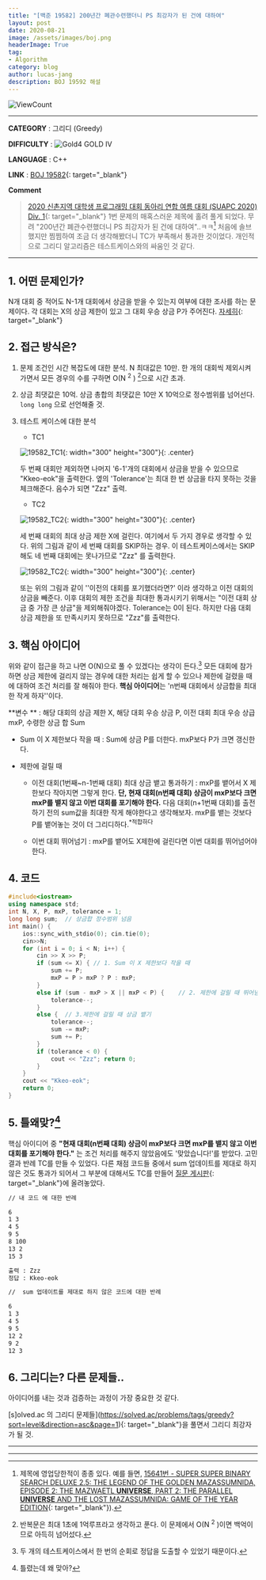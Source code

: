 ```yaml
---
title: "[백준 19582] 200년간 폐관수련했더니 PS 최강자가 된 건에 대하여"
layout: post
date: 2020-08-21
image: /assets/images/boj.png
headerImage: True
tag:
- Algorithm
category: blog
author: lucas-jang
description: BOJ 19592 해설
---
```



![ViewCount](https://views.whatilearened.today/views/github/<user>/<repo>.svg)

---

**CATEGORY** : 그리디 (Greedy)

**DIFFICULTY** : ![Gold4](..\assets\images\difficulty\emojis\gold4.png) GOLD IV

**LANGUAGE** : C++

**LINK** : [BOJ 19582](https://www.acmicpc.net/problem/19582){: target="_blank"}

**Comment**


>  [2020 신촌지역 대학생 프로그래밍 대회 동아리 연합 여름 대회 (SUAPC 2020) Div. 1](https://www.acmicpc.net/contest/view/519){: target="_blank"} 1번 문제의 매혹스러운 제목에 홀려 풀게 되었다. 무려 "200년간 폐관수련했더니 PS 최강자가 된 건에 대하여"..ㅋㅋ[^1] 처음에 솔브했지만 찜찜하여 조금 더 생각해봤더니 TC가 부족해서 통과한 것이었다. 개인적으로 그리디 알고리즘은 테스트케이스와의 싸움인 것 같다.

---

## 1. 어떤 문제인가?

N개 대회 중 적어도 N-1개 대회에서 상금을 받을 수 있는지 여부에 대한 조사를 하는 문제이다. 각 대회는 X의 상금 제한이 있고 그 대회 우승 상금 P가 주어진다. [자세히](https://www.acmicpc.net/problem/19582){: target="_blank"}

## 2. 접근 방식은?

1. 문제 조건인 시간 복잡도에 대한 분석. N 최대값은 10만. 한 개의 대회씩 제외시켜 가면서 모든 경우의 수를 구하면 O(N <sup>2</sup> ) [^2]으로 시간 초과.

2. 상금 최댓값은 10억. 상금 총합의 최댓값은 10만 X 10억으로 정수범위를 넘어선다. `long long` 으로 선언해줄 것.

3. 테스트 케이스에 대한 분석

   - TC1

   ![19582_TC1](..\assets\images\19582_TC1.jpg){: width="300" height="300"}{: .center}

   두 번째 대회만 제외하면 나머지 '6-1'개의 대회에서 상금을 받을 수 있으므로 "Kkeo-eok"을 출력한다. 옆의 'Tolerance'는 최대 한 번 상금을 타지 못하는 것을 체크해준다. 음수가 되면 "Zzz" 출력.

   - TC2

   ![19582_TC2](..\assets\images\19582_TC1.jpg){: width="300" height="300"}{: .center}

   세 번째 대회의 최대 상금 제한 X에 걸린다. 여기에서 두 가지 경우로 생각할 수 있다. 위의 그림과 같이 세 번째 대회를 SKIP하는 경우. 이 테스트케이스에서는 SKIP해도 네 번째 대회에는 못나가므로 "Zzz" 를 출력한다.

     ![19582_TC2](..\assets\images\19582_TC1.jpg){: width="300" height="300"}{: .center}

   또는 위의 그림과 같이 ''이전의 대회를 포기했더라면?' 이라 생각하고 이전 대회의 상금을 빼준다. 이후 대회의 제한 조건을 최대한 통과시키기 위해서는 "이전 대회 상금 중 가장 큰 상금"을 제외해줘야겠다. Tolerance는 0이 된다. 하지만 다음 대회 상금 제한을 또 만족시키지 못하므로 "Zzz"를 출력한다.

## 3. 핵심 아이디어

위와 같이 접근을 하고 나면 O(N)으로 풀 수 있겠다는 생각이 든다.[^3] 모든 대회에 참가하면 상금 제한에 걸리지 않는 경우에 대한 처리는 쉽게 할 수 있으나 제한에 걸렸을 때에 대하여 조건 처리를 잘 해줘야 한다. **핵심 아이디어**는 'n번째 대회에서 상금합을 최대한 작게 하자''이다.

**변수 ** : 해당 대회의 상금 제한 X, 해당 대회 우승 상금 P, 이전 대회 최대 우승 상급 mxP, 수령한 상금 합 Sum

- Sum 이 X 제한보다 작을 때 : Sum에 상금 P를 더한다. mxP보다 P가 크면 갱신한다.

- 제한에 걸릴 때 

  - 이전 대회(1번째~n-1번째 대회) 최대 상금 뱉고 통과하기 : mxP를 뱉어서 X 제한보다 작아지면 그렇게 한다. **단, 현재 대회(n번째 대회) 상금이 mxP보다 크면 mxP를 뱉지 않고 이번 대회를 포기해야 한다.**  다음 대회(n+1번째 대회)를 출전하기 전의 sum값을 최대한 작게 해야한다고 생각해보자. mxP를 뱉는 것보다 P를 뱉어놓는 것이 더 그리디하다.<sup>*적합하다</sup>

  

  - 이번 대회 뛰어넘기 : mxP를 뱉어도 X제한에 걸린다면 이번 대회를 뛰어넘어야 한다.

## 4. 코드

```c++
#include<iostream>
using namespace std;
int N, X, P, mxP, tolerance = 1;
long long sum;	// 상금합 정수범위 넘음
int main() {
	ios::sync_with_stdio(0); cin.tie(0);
	cin>>N;
	for (int i = 0; i < N; i++) {
		cin >> X >> P;
		if (sum <= X) {	// 1. Sum 이 X 제한보다 작을 때
			sum += P;
			mxP = P > mxP ? P : mxP;
		}
		else if (sum - mxP > X || mxP < P) {	// 2. 제한에 걸릴 때 뛰어넘기
			tolerance--;
		}
		else {	// 3.제한에 걸릴 때 상금 뱉기
			tolerance--;
			sum -= mxP;
			sum += P;
		}
		if (tolerance < 0) {
			cout << "Zzz"; return 0;
		}
	}
	cout << "Kkeo-eok";
	return 0;
}
```



## 5. 틀왜맞?[^4]

핵심 아이디어 중 **"현재 대회(n번째 대회) 상금이 mxP보다 크면 mxP를 뱉지 않고 이번 대회를 포기해야 한다."** 는 조건 처리를 해주지 않았음에도 '맞았습니다!'를 받았다. 고민 결과 반례 TC를 만들 수 있었다. 다른 채점 코드들 중에서 sum 업데이트를 제대로 하지 않은 것도 통과가 되어서 그 부분에 대해서도 TC를 만들어 [질문 게시판](https://www.acmicpc.net/board/view/55498){: target="_blank"}에 올려놓았다.

```reStructuredText
// 내 코드 에 대한 반례

6
1 3
4 5
9 5
8 100
13 2
15 3

출력 : Zzz
정답 : Kkeo-eok

//  sum 업데이트를 제대로 하지 않은 코드에 대한 반례

6
1 3
4 5
9 5
12 2
9 2
12 3
```

## 6. 그리디는? 다른 문제들..

아이디어를 내는 것과 검증하는 과정이 가장 중요한 것 같다.

[s]olved.ac 의 그리디 문제들](https://solved.ac/problems/tags/greedy?sort=level&direction=asc&page=1){: target="_blank"}을 풀면서 그리디 최강자가 될 것.

---

[^1]: 제목에 영업당한적이 종종 있다. 예를 들면, [15641번 - SUPER SUPER BINARY SEARCH DELUXE 2.5: THE LEGEND OF THE GOLDEN MAZASSUMNIDA, EPISODE 2: THE MAZWAETL **UNIVERSE**, PART 2: THE PARALLEL **UNIVERSE** AND THE LOST MAZASSUMNIDA: GAME OF THE YEAR EDITION](https://www.acmicpc.net/problem/15641){: target="_blank"}).
[^2]: 반복문은 최대 1초에 1억루프라고 생각하고 푼다.  이 문제에서 O(N <sup>2</sup> )이면 백억이므로 아득히 넘어섰다.
[^3]: 두 개의 테스트케이스에서 한 번의 순회로 정답을 도출할 수 있었기 때문이다.
[^4]: 틀렸는데 왜 맞아?
---
